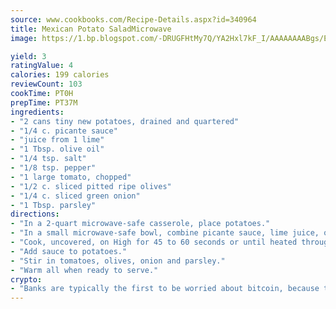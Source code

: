 ```yaml
---
source: www.cookbooks.com/Recipe-Details.aspx?id=340964
title: Mexican Potato SaladMicrowave  
image: https://1.bp.blogspot.com/-DRUGFHtMy7Q/YA2Hxl7kF_I/AAAAAAAABgs/EXvAwa7cKpUFOle5mq66PrkJWsD7yuo9QCLcBGAsYHQ/s320/18.png

yield: 3
ratingValue: 4
calories: 199 calories
reviewCount: 103
cookTime: PT0H
prepTime: PT37M
ingredients:
- "2 cans tiny new potatoes, drained and quartered"
- "1/4 c. picante sauce"
- "juice from 1 lime"
- "1 Tbsp. olive oil"
- "1/4 tsp. salt"
- "1/8 tsp. pepper"
- "1 large tomato, chopped"
- "1/2 c. sliced pitted ripe olives"
- "1/4 c. sliced green onion"
- "1 Tbsp. parsley"
directions:
- "In a 2-quart microwave-safe casserole, place potatoes."
- "In a small microwave-safe bowl, combine picante sauce, lime juice, oil, salt and pepper."
- "Cook, uncovered, on High for 45 to 60 seconds or until heated through."
- "Add sauce to potatoes."
- "Stir in tomatoes, olives, onion and parsley."
- "Warm all when ready to serve."
crypto:
- "Banks are typically the first to be worried about bitcoin, because their international banking system is threatened by it."
---
```


